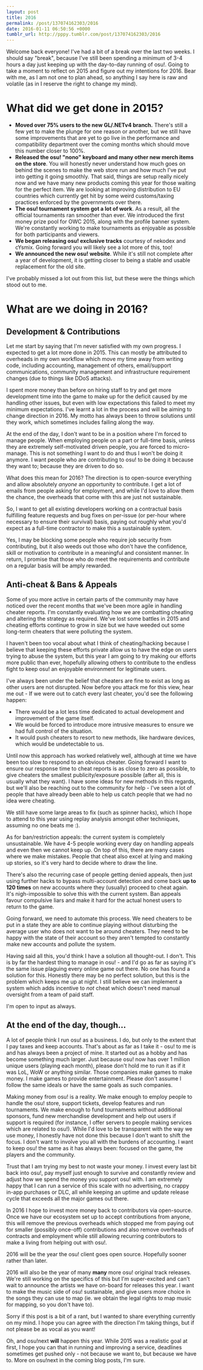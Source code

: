 ```yaml
---
layout: post
title: 2016
permalink: /post/137074162303/2016
date: 2016-01-11 06:50:56 +0000
tumblr_url: http://pppy.tumblr.com/post/137074162303/2016
---
```

Welcome back everyone! I've had a bit of a break over the last two weeks. I should say "break", because I've still been spending a minimum of 3-4 hours a day just keeping up with the day-to-day running of osu!. Going to take a moment to reflect on 2015 and figure out my intentions for 2016. Bear with me, as I am not one to plan ahead, so anything I say here is raw and volatile (as in I reserve the right to change my mind).

What did we get done in 2015?
=====

- **Moved over 75% users to the new GL/.NETv4 branch.** There's still a few yet to make the plunge for one reason or another, but we still have some improvements that are yet to go live in the performance and compatibility department over the coming months which should move this number closer to 100%.
- **Released the osu! "nono" keyboard and many other new merch items on the store**. You will honestly never understand how much goes on behind the scenes to make the web store run and how much I've put into getting it going smoothly. That said, things are setup really nicely now and we have many new products coming this year for those waiting for the perfect item. We are looking at improving distribution to EU countries which currently get hit by some weird customs/taxing practices enforced by the governments over there.
- **The osu! tournament system got a lot of work**. As a result, all the official tournaments ran smoother than ever. We introduced the first money prize pool for OWC 2015, along with the profile banner system. We're constantly working to make tournaments as enjoyable as possible for both participants and viewers.
- **We began releasing osu! exclusive tracks** courtesy of nekodex and cYsmix. Going forward you will likely see a lot more of this, too!
- **We announced the new osu! website**. While it's still not complete after a year of development, it is getting closer to being a stable and usable replacement for the old site.

I've probably missed a lot out from this list, but these were the things which stood out to me.

What are we doing in 2016?
==========

Development & Contributions
----------

Let me start by saying that I'm never satisfied with my own progress. I expected to get a lot more done in 2015. This can mostly be attributed to overheads in my own workflow which move my time away from writing code, including accounting, management of others, email/support communications, community management and infrastructure requirement changes (due to things like DDoS attacks).

I spent more money than before on hiring staff to try and get more development time into the game to make up for the deficit caused by me handling other issues, but  even with low expectations this failed to meet my minimum expectations. I've learnt a lot in the process and will be aiming to change direction in 2016. My motto has always been to throw solutions until they work, which sometimes includes failing along the way.

At the end of the day, I don't want to be in a position where I'm forced to manage people. When employing people on a part or full-time basis, unless they are extremely self-motivated driven people, you are forced to micro-manage. This is not something I want to do and thus I won't be doing it anymore. I want people who are contributing to osu! to be doing it because they want to; because they are driven to do so.

What does this mean for 2016? The direction is to open-source everything and allow absolutely *anyone* an opportunity to contribute. I get a lot of emails from people asking for employment, and while I'd love to allow them the chance, the overheads that come with this are just not sustainable.

So, I want to get all existing developers working on a contractual basis fulfilling feature requests and bug fixes on per-issue (or per-hour where necessary to ensure their survival) basis, paying out roughly what you'd expect as a full-time contractor to make this a sustainable system.

Yes, I may be blocking some people who require job security from contributing, but it also weeds out those who don't have the confidence, skill or motivation to contribute in a meaningful and consistent manner. In return, I promise that those who do meet the requirements and contribute on a regular basis will be amply rewarded.

Anti-cheat & Bans & Appeals
-----------

Some of you more active in certain parts of the community may have noticed over the recent months that we've been more agile in handling cheater reports. I'm constantly evaluating how we are combatting cheating and altering the strategy as required. We've lost some battles in 2015 and cheating efforts continue to grow in size but we have weeded out some long-term cheaters that were polluting the system.

I haven't been too vocal about what I think of cheating/hacking because I believe that keeping these efforts private allow us to have the edge on users trying to abuse the system, but this year I am going to try making our efforts more public than ever, hopefully allowing others to contribute to the endless fight to keep osu! an enjoyable environment for legitimate users.

I've always been under the belief that cheaters are fine to exist as long as other users are not disrupted. Now before you attack me for this view, hear me out - If we were out to catch every last cheater, you'd see the following happen:

- There would be a lot less time dedicated to actual development and improvement of the game itself.
- We would be forced to introduce more intrusive measures to ensure we had full control of the situation.
- It would push cheaters to resort to new methods, like hardware devices, which would be undetectable to us.

Until now this approach has worked relatively well, although at time we have been too slow to respond to an obvious cheater. Going forward I want to ensure our response time to cheat reports is as close to zero as possible, to give cheaters the smallest publicity/exposure possible (after all, this is usually what they want). I have some ideas for new methods in this regards, but we'll also be reaching out to the community for help - I've seen a lot of people that have already been able to help us catch people that we had no idea were cheating.

We still have some large areas to fix (such as spinner hacks), which I hope to attend to this year using replay analysis amongst other techniques, assuming no one beats me :).

As for ban/restriction appeals: the current system is completely unsustainable. We have 4-5 people working every day on handling appeals and even then we cannot keep up. On top of this, there are many cases where we make mistakes. People that cheat also excel at lying and making up stories, so it's very hard to decide where to draw the line.

There's also the recurring case of people getting denied appeals, then just using further hacks to bypass multi-account detection and come back **up to 120 times** on new accounts where they (usually) proceed to cheat again. It's nigh-impossible to solve this with the current system. Ban appeals favour compulsive liars and make it hard for the actual honest users to return to the game.

Going forward, we need to automate this process. We need cheaters to be put in a state they are able to continue playing without disturbing the average user who does not want to be around cheaters. They need to be happy with the state of their account so they aren't tempted to constantly make new accounts and pollute the system.

Having said all this, you'd think I have a solution all thought-out. I don't. This is by far the hardest thing to manage in osu! - and I'd go as far as saying it's the same issue plaguing every online game out there. No one has found a solution for this. Honestly there may be no perfect solution, but this is the problem which keeps me up at night. I still believe we can implement a system which adds incentive to *not* cheat which doesn't need manual oversight from a team of paid staff.

I'm open to input as always.

At the end of the day, though...
---------

A lot of people think I run osu! as a business. I do, but only to the extent that I pay taxes and keep accounts. That's about as far as I take it - osu! to me is and has always been a project of mine. It started out as a hobby and has become something much larger. Just because osu! now has over 1 million unique users (playing each month), please don't hold me to run it as if it was LoL, WoW or anything similar. Those companies make games to make money. I make games to provide entertainment. Please don't assume I follow the same ideals or have the same goals as such companies.

Making money from osu! is a reality. We make enough to employ people to handle the osu! store, support tickets, develop features and run tournaments. We make enough to fund tournaments without additional sponsors, fund new merchandise development and help out users if support is required (for instance, I offer servers to people making services which are related to osu!). While I'd love to be transparent with the way we use money, I honestly have not done this because I don't want to shift the focus. I don't want to involve you all with the burdens of accounting. I want to keep osu! the same as it has always been: focused on the game, the players and the community.

Trust that I am trying my best to not waste your money. I invest every last bit back into osu!, pay myself just enough to survive and constantly review and adjust how we spend the money you support osu! with. I am extremely happy that I can run a service of this scale with no advertising, no crappy in-app purchases or DLC, all while keeping an uptime and update release cycle that exceeds all the major games out there.

In 2016 I hope to invest more money back to contributors via open-source. Once we have our ecosystem set up to accept contributions from anyone, this will remove the previous overheads which stopped me from paying out for smaller (possibly once-off) contributions and also remove overheads of contracts and employment while still allowing recurring contributors to make a living from helping out with osu!.

2016 will be the year the osu! client goes open source. Hopefully sooner rather than later.

2016 will also be the year of many **many** more osu! original track releases. We're still working on the specifics of this but I'm super-excited and can't wait to announce the artists we have on-board for releases this year. I want to make the music side of osu! sustainable, and give users more choice in the songs they can use to map (ie. we obtain the legal rights to map music for mapping, so you don't have to).

Sorry if this post is a bit of a rant, but I wanted to share everything currently on my mind. I hope you can agree with the direction I'm taking things, but if not please be as vocal as you want!

Oh, and osu!next **will** happen this year. While 2015 was a realistic goal at first, I hope you can that in running and improving a service, deadlines sometimes get pushed only  - not because we want to, but because we have to. More on osu!next in the coming blog posts, I'm sure.